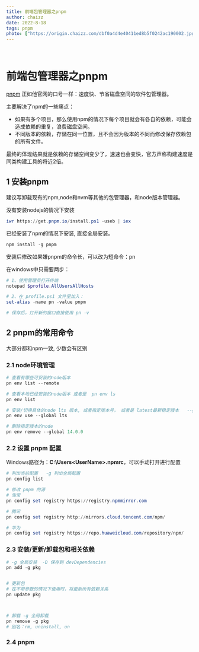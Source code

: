 ```yaml
---
title: 前端包管理器之pnpm
author: chaizz
date: 2022-8-18
tags: pnpm
photo: ["https://origin.chaizz.com/dbf0a4d4e40411ed8b5f0242ac190002.jpg"]
---
```


​          

<!--more-->

# 前端包管理器之pnpm

[pnpm](https://pnpm.io/zh/motivation) 正如他官网的口号一样：速度快、节省磁盘空间的软件包管理器。

主要解决了npm的一些痛点：

- 如果有多个项目，那么使用npm的情况下每个项目就会有各自的依赖，可能会造成依赖的重复，浪费磁盘空间。
- 不同版本的依赖，存储在同一位置，且不会因为版本的不同而修改保存依赖包的所有文件。

最终的体现结果就是依赖的存储空间变少了，速速也会变快，官方声称构建速度是同类构建工具的将近2倍。



## 1 安装pnpm

建议写卸载现有的npm,node和nvm等其他的包管理器，和node版本管理器。

没有安装nodejs的情况下安装

```powershell
iwr https://get.pnpm.io/install.ps1 -useb | iex
```

已经安装了npm的情况下安装, 直接全局安装。

```powershell
npm install -g pnpm
```

安装后修改如果嫌pnpm的命令长，可以改为短命令：pn

在windows中只需要两步：

```powershell
# 1、使用管理员打开终端
notepad $profile.AllUsersAllHosts

# 2、在 profile.ps1 文件里加入：
set-alias -name pn -value pnpm

# 保存后，打开新的窗口直接使用 pn -v
```



## 2 pnpm的常用命令

大部分都和npm一致, 少数会有区别

### 2.1 node环境管理

```powershell
# 查看有哪些可安装的node版本
pn env list --remote

# 查看本地已经安装的node版本 或者是  pn env ls
pn env list 

# 安装/切换具体的node lts 版本, 或者指定版本号， 或者是 latest最新稳定版本   --global 可以简写为-g 和npm使用 别名差不多。 
pn env use --global lts

# 删除指定版本的node
pn env remove --global 14.0.0
```



### 2.2  设置 pnpm 配置 

Windows路径为：**C:\Users\<UserName>\.npmrc**，可以手动打开进行配置

```powershell
# 列出当前配置   -g 列出全局配置
pn config list

# 修改 pnpm 的源
# 淘宝
pn config set registry https://registry.npmmirror.com

# 腾讯
pn config set registry http://mirrors.cloud.tencent.com/npm/

# 华为
pn config set registry https://repo.huaweicloud.com/repository/npm/
```

### 2.3 安装/更新/卸载包和相关依赖

```powershell
# -g 全局安装  -D 保存到 devDependencies
pn add -g pkg


# 更新包
# 在不带参数的情况下使用时，将更新所有依赖关系
pn update pkg



# 卸载 -g 全局卸载
pn remove -g pkg
# 别名：rm, uninstall, un
```





### 2.4 pnpm 

